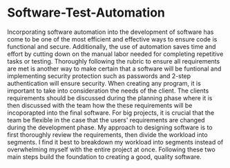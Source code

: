# Software-Test-Automation

Incorporating software automation into the development of software has come to be one of the most efficient and effective ways to ensure code is functional and secure. Additionally, the use of automation saves time and effort by cutting down on the manual labor needed for completing repetitive tasks or testing. Thoroughly following the rubric to ensure all requirements are met is another way to make certain that a software will be funtional and implementing security protection such as passwords and 2-step authentication will ensure security. When creating any program, it is important to take into consideration the needs of the client. The clients requirements should be discussed during the planning phase where it is then discussed with the team how the these requirements will be incoporapted into the final software. For big projects, it is crucial that the team be flexible in the case that the users' requirements are changed during the development phase. My approach to designing software is to first thoroughly review the requirements, then divide the workload into segments. I find it best to breakdown my workload into segments instead of overwhelming myself with the entire project at once. Following these two main steps build the foundation to creating a good, quality software. 

 
